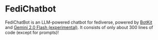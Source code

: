 FediChatbot
===========

FediChatBot is an LLM-powered chatbot for fediverse, powered by [BotKit] and
[Gemini 2.0 Flash (experimental)].  It consists of only about 300 lines of code
(except for prompts)!

[BotKit]: https://botkit.fedify.dev/
[Gemini 2.0 Flash (experimental)]: https://ai.google.dev/gemini-api/docs/models/gemini#gemini-2.0-flash
